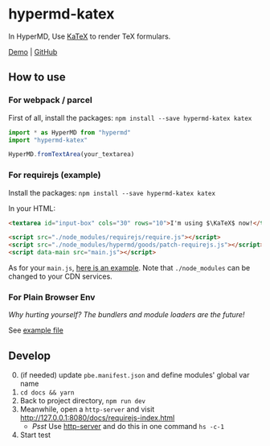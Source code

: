# hypermd-katex

In HyperMD, Use [KaTeX][] to render TeX formulars.

[Demo](https://hypermd.github.io/hypermd-katex/docs/pbe-index.html) | [GitHub](https://github.com/HyperMD/hypermd-katex)

## How to use

### For webpack / parcel

First of all, install the packages: `npm install --save hypermd-katex katex`

```js
import * as HyperMD from "hypermd"
import "hypermd-katex"

HyperMD.fromTextArea(your_textarea)
```

### For requirejs (example)

Install the packages: `npm install --save hypermd-katex katex`

In your HTML:

```html
<textarea id="input-box" cols="30" rows="10">I'm using $\KaTeX$ now!</textarea>

<script src="./node_modules/requirejs/require.js"></script>
<script src="./node_modules/hypermd/goods/patch-requirejs.js"></script> <!-- 👈 IMPORTANT -->
<script data-main src="main.js"></script>
```

As for your `main.js`, [here is an example](./docs/requirejs-main.js). Note that `./node_modules` can be changed to your CDN services.

### For Plain Browser Env

*Why hurting yourself? The bundlers and module loaders are the future!*

See [example file](./docs/pbe-index.html)


## Develop

0. (if needed) update `pbe.manifest.json` and define modules' global var name
1. `cd docs && yarn`
2. Back to project directory, `npm run dev`
3. Meanwhile, open a `http-server` and visit http://127.0.0.1:8080/docs/requirejs-index.html
   - *Psst* Use [http-server](https://www.npmjs.com/package/http-server) and do this in one command `hs -c-1`
4. Start test


[KaTeX]: https://khan.github.io/KaTeX/
